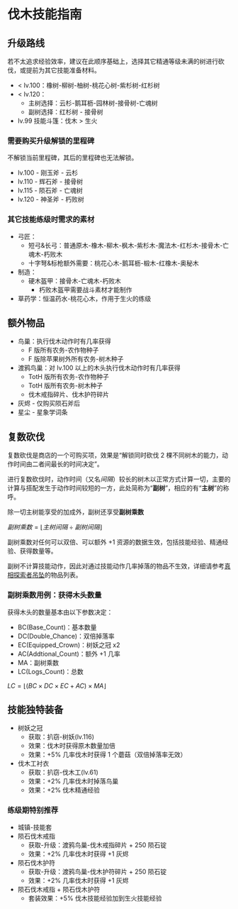 # 伐木技能指南
## 升级路线
若不太追求经验效率，建议在此顺序基础上，选择其它精通等级未满的树进行砍伐，或提前为其它技能准备材料。
* < lv.100：橡树-柳树-柚树-桃花心树-紫杉树-红杉树
* < lv.120：
    + 主树选择：云杉-鹅耳枥-园林树-接骨树-亡魂树
    + 副树选择：红杉树 - 接骨树
* lv.99 技能斗篷：伐木 > 生火

### 需要购买升级解锁的里程碑
不解锁当前里程碑，其后的里程碑也无法解锁。
* lv.100 - 刚玉斧 - 云杉
* lv.110 - 辉石斧 - 接骨树
* lv.115 - 陨石斧 - 亡魂树
* lv.120 - 神圣斧 - 朽败树

### 其它技能练级时需求的素材
* 弓匠：
    + 短弓&长弓：普通原木-橡木-柳木-枫木-紫杉木-魔法木-红杉木-接骨木-亡魂木-朽败木
    + 十字弩&标枪额外需要：桃花心木-鹅耳枥-椴木-红橡木-奥秘木
* 制造：
    + 硬木盔甲：接骨木-亡魂木-朽败木
        - 朽败木盔甲需要战斗素材才能制作
* 草药学：恒温药水-桃花心木，作用于生火的练级

## 额外物品
* 鸟巢：执行伐木动作时有几率获得
    + F 版所有农务-农作物种子
    + F 版除苹果树外所有农务-树木种子
* 渡鸦鸟巢：对 lv.100 以上的木头执行伐木动作时有几率获得
    + TotH 版所有农务-农作物种子
    + TotH 版所有农务-树木种子
    + 伐木戒指碎片、伐木护符碎片
* 灰烬 - 仅购买陨石斧后
* 星尘 - 星象学词条

## 复数砍伐
复数砍伐是商店的一个可购买项，效果是“解锁同时砍伐 2 棵不同树木的能力，动作时间由二者间最长的时间决定”。

进行复数砍伐时，动作时间（又名*间隔*）较长的树木以正常方式计算一切，主要的计算与搭配发生于动作时间较短的一方，此处简称为“**副树**”，相应的有“**主树**”的称呼。

除一切主树能享受的加成外，副树还享受**副树乘数**

$副树乘数=\lfloor 主树间隔\div 副树间隔\rfloor$

副树乘数对任何可以双倍、可以额外 +1 资源的数据生效，包括技能经验、精通经验、获得数量等。

副树不计算技能动作，因此对通过技能动作几率掉落的物品不生效，详细请参考[真相探索者吊坠](/Articles/Lists/生活技能装备及来源.md#真相探索者吊坠)的物品列表。

### 副树乘数用例：获得木头数量
获得木头的数量基本由以下参数决定：
* BC(Base_Count)：基本数量
* DC(Double_Chance)：双倍掉落率
* EC(Equipped_Crown)：树妖之冠 x2
* AC(Addtional_Count)：额外 +1 几率
* MA：副树乘数
* LC(Logs_Count)：总数

$LC=\lfloor (BC\times DC\times EC+AC)\times MA \rfloor$

## 技能独特装备
* 树妖之冠
    + 获取：扒窃-树妖(lv.116)
    + 效果：伐木时获得原木数量加倍
    + 效果：+5% 几率伐木时获得 1 个蘑菇（双倍掉落率无效）
* 伐木工衬衣
    + 获取：扒窃-伐木工(lv.61)
    + 效果：+2% 几率伐木时掉落鸟巢
    + 效果：+2% 伐木精通经验

### 练级期特别推荐
* 城镇-技能套
* 陨石伐木戒指
    + 获取-升级：渡鸦鸟巢-伐木戒指碎片 + 250 陨石锭
    + 效果：+2% 几率伐木时获得 +1 灰烬
* 陨石伐木护符
    + 获取-升级：渡鸦鸟巢-伐木护符碎片 + 250 陨石锭
    + 效果：+2% 几率伐木时获得 +1 灰烬
* 陨石伐木戒指 + 陨石伐木护符
    + 套装效果：+5% 伐木技能经验加到生火技能经验